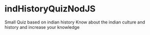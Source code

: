 # indHistoryQuizNodJS
Small Quiz based on indian history
Know about the indian culture and history and increase your knowledge
